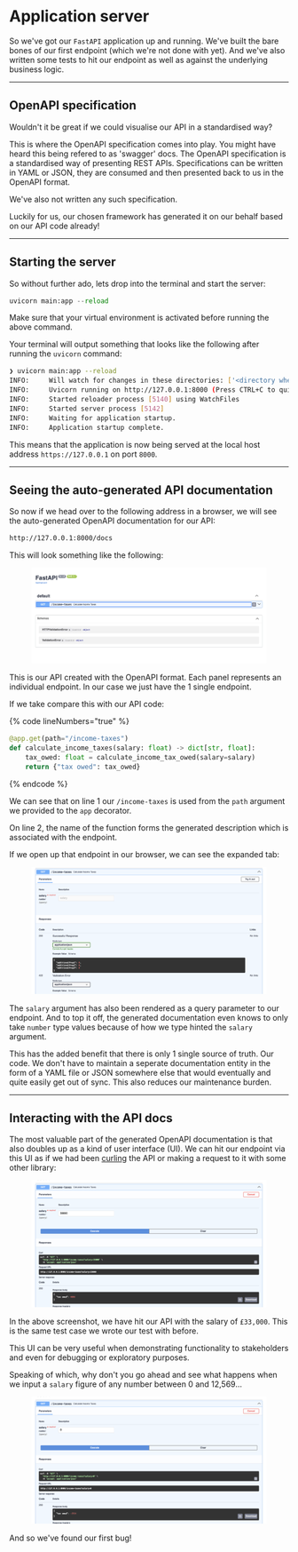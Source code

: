 # Application server

So we've got our `FastAPI` application up and running. We've built the bare bones of our first endpoint (which we're not done with yet). And we've also written some tests to hit our endpoint as well as against the underlying business logic.

***

## OpenAPI specification

Wouldn't it be great if we could visualise our API in a standardised way?

This is where the OpenAPI specification comes into play. You might have heard this being refered to as 'swagger' docs.  The OpenAPI specification is a standardised way of presenting REST APIs. Specifications can be written in YAML or JSON, they are consumed and then presented back to us in the OpenAPI format.

We've also not written any such specification.

Luckily for us, our chosen framework has generated it on our behalf based on our API code already!

***

## Starting the server

So without further ado, lets drop into the terminal and start the server:

```python
uvicorn main:app --reload
```

Make sure that your virtual environment is activated before running the above command.

Your terminal will output something that looks like the following after running the `uvicorn` command:

```sh
❯ uvicorn main:app --reload
INFO:     Will watch for changes in these directories: ['<directory where your project is located>']
INFO:     Uvicorn running on http://127.0.0.1:8000 (Press CTRL+C to quit)
INFO:     Started reloader process [5140] using WatchFiles
INFO:     Started server process [5142]
INFO:     Waiting for application startup.
INFO:     Application startup complete.
```

This means that the application is now being served at the local host address `https://127.0.0.1` on port `8000`.

***

## Seeing the auto-generated API documentation

So now if we head over to the following address in a browser, we will see the auto-generated OpenAPI documentation for our API:

```sh
http://127.0.0.1:8000/docs
```

This will look something like the following:

<figure><img src="../.gitbook/assets/Screenshot 2024-04-01 at 20.25.11.png" alt=""><figcaption></figcaption></figure>

This is our API created with the OpenAPI format. Each panel represents an individual endpoint. In our case we just have the 1 single endpoint.&#x20;

If we take compare this with our API code:

{% code lineNumbers="true" %}
```python
@app.get(path="/income-taxes")
def calculate_income_taxes(salary: float) -> dict[str, float]:
    tax_owed: float = calculate_income_tax_owed(salary=salary)
    return {"tax owed": tax_owed}
```
{% endcode %}

We can see that on line 1 our `/income-taxes` is used from the `path` argument we provided to the `app` decorator.&#x20;

On line 2, the name of the function forms the generated description which is associated with the endpoint.

If we open up that endpoint in our browser, we can see the expanded tab:

<figure><img src="../.gitbook/assets/Screenshot 2024-04-01 at 20.34.07.png" alt=""><figcaption></figcaption></figure>

The `salary` argument has also been rendered as a query parameter to our endpoint. And to top it off, the generated documentation even knows to only take `number` type values because of how we type hinted the `salary` argument.

This has the added benefit that there is only 1 single source of truth. Our code. We don't have to maintain a seperate documentation entity in the form of a YAML file or JSON somewhere else that would eventually and quite easily get out of sync. This also reduces our maintenance burden.

***

## Interacting with the API docs

The most valuable part of the generated OpenAPI documentation is that also doubles up as a kind of user interface (UI). We can hit our endpoint via this UI as if we had been [curling](https://curl.se/docs/manpage.html) the API or making a request to it with some other library:

<figure><img src="../.gitbook/assets/Screenshot 2024-04-01 at 20.46.49.png" alt=""><figcaption></figcaption></figure>

In the above screenshot, we have hit our API with the salary of `£33,000`. This is the same test case we wrote our test with before.

This UI can be very useful when demonstrating functionality to stakeholders and even for debugging or exploratory purposes.

Speaking of which, why don't you go ahead and see what happens when we input a `salary` figure of any number between 0 and 12,569...

<figure><img src="../.gitbook/assets/Screenshot 2024-04-01 at 20.53.04.png" alt=""><figcaption></figcaption></figure>

And so we've found our first bug!
